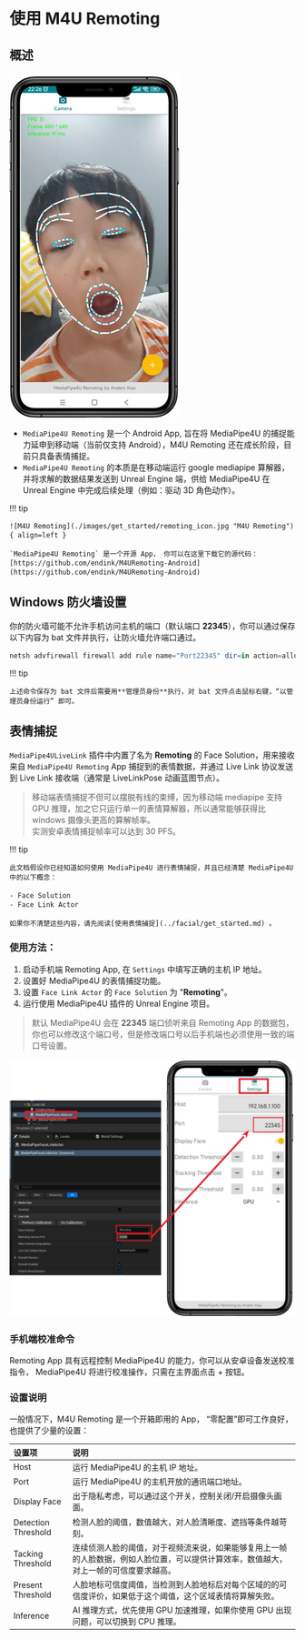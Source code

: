 
# 使用 M4U Remoting

## 概述

![M4U Remoting](./images/get_started/remoting_main_ui.jpg "M4U Remoting")

- `MediaPipe4U Remoting` 是一个 Android App, 旨在将 MediaPipe4U 的捕捉能力延申到移动端（当前仅支持 Android），M4U Remoting 还在成长阶段，目前只具备表情捕捉。       
- `MediaPipe4U Remoting` 的本质是在移动端运行 google mediapipe 算解器，并将求解的数据结果发送到 Unreal Engine 端，供给 MediaPipe4U 在 Unreal Engine 中完成后续处理（例如：驱动 3D 角色动作）。    

!!! tip

    ![M4U Remoting](./images/get_started/remoting_icon.jpg "M4U Remoting"){ align=left }

    `MediaPipe4U Remoting` 是一个开源 App， 你可以在这里下载它的源代码：       
    [https://github.com/endink/M4URemoting-Android](https://github.com/endink/M4URemoting-Android)


## Windows 防火墙设置

你的防火墙可能不允许手机访问主机的端口（默认端口 **22345**），你可以通过保存以下内容为 bat 文件并执行，让防火墙允许端口通过。

```powershell
netsh advfirewall firewall add rule name="Port22345" dir=in action=allow protocol=UDP localport=22345
```

!!! tip

    上述命令保存为 bat 文件后需要用**管理员身份**执行，对 bat 文件点击鼠标右键，“以管理员身份运行” 即可。


## 表情捕捉

`MediaPipe4ULiveLink` 插件中内置了名为 **Remoting** 的 Face Solution，用来接收来自 `MediaPipe4U Remoting` App 捕捉到的表情数据，并通过 Live Link 协议发送到 Live Link 接收端（通常是 LiveLinkPose 动画蓝图节点）。   

> 移动端表情捕捉不但可以摆脱有线的束缚，因为移动端 mediapipe 支持 GPU 推理，加之它只运行单一的表情算解器，所以通常能够获得比 windows 摄像头更高的算解帧率。   
> 实测安卓表情捕捉帧率可以达到 30 PFS。
 
!!! tip

    此文档假设你已经知道如何使用 MediaPipe4U 进行表情捕捉，并且已经清楚 MediaPipe4U 中的以下概念：

    - Face Solution
    - Face Link Actor 
      
    如果你不清楚这些内容，请先阅读[使用表情捕捉](../facial/get_started.md) 。


### 使用方法：

1. 启动手机端 Remoting App, 在 `Settings` 中填写正确的主机 IP 地址。
2. 设置好 MediaPipe4U 的表情捕捉功能。
3. 设置 `Face Link Actor` 的 `Face Solution` 为 "**Remoting**"。
4. 运行使用 MediaPipe4U 插件的 Unreal Engine 项目。

> 默认 MediaPipe4U 会在 **22345** 端口侦听来自 Remoting App 的数据包，你也可以修改这个端口号，但是修改端口号以后手机端也必须使用一致的端口号设置。

![M4U Remoting](./images/get_started/remoting_setup.jpg "M4U Remoting")


### 手机端校准命令

Remoting App 具有远程控制 MediaPipe4U 的能力，你可以从安卓设备发送校准指令， MediaPipe4U 将进行校准操作，只需在主界面点击 + 按钮。



### 设置说明

一般情况下，M4U Remoting 是一个开箱即用的 App， “零配置”即可工作良好，也提供了少量的设置：

|设置项| 说明 |
|:------|:-----|
|Host | 运行 MediaPipe4U 的主机 IP 地址。|
|Port | 运行 MediaPipe4U 的主机开放的通讯端口地址。|
|Display Face |出于隐私考虑，可以通过这个开关，控制关闭/开启摄像头画面。|
|Detection Threshold |检测人脸的阈值，数值越大，对人脸清晰度、遮挡等条件越苛刻。|
|Tacking Threshold |连续侦测人脸的阈值，对于视频流来说，如果能够复用上一帧的人脸数据，例如人脸位置，可以提供计算效率，数值越大，对上一帧的可信度要求越高。|
|Present Threshold |人脸地标可信度阈值，当检测到人脸地标后对每个区域的的可信度评价，如果低于这个阈值，这个区域表情将算解失败。|
|Inference | AI 推理方式，优先使用 GPU 加速推理，如果你使用 GPU 出现问题，可以切换到 CPU 推理。|


